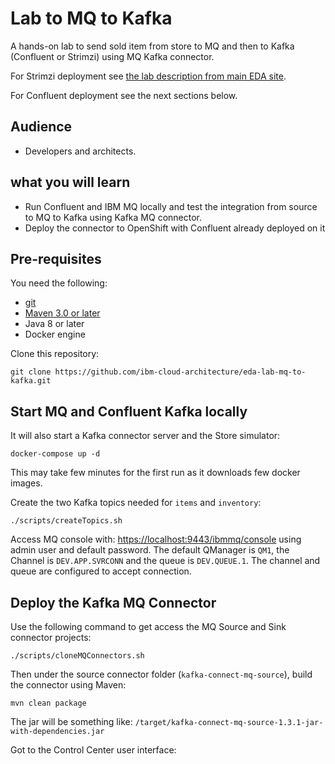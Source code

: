 # Lab to MQ to Kafka 

A hands-on lab to send sold item from store to MQ and then to Kafka (Confluent or Strimzi) using MQ Kafka connector.

For Strimzi deployment see [the lab description from main EDA site](https://ibm-cloud-architecture.github.io/refarch-eda/use-cases/connect-mq/).

For Confluent deployment see the next sections below.

## Audience

* Developers and architects.

## what you will learn

* Run Confluent and IBM MQ locally and test the integration from source to MQ to Kafka using Kafka MQ connector.
* Deploy the connector to OpenShift with Confluent already deployed on it

## Pre-requisites

You need the following:

* [git](https://git-scm.com/)
* [Maven 3.0 or later](https://maven.apache.org)
* Java 8 or later
* Docker engine

Clone this repository:

```shell
git clone https://github.com/ibm-cloud-architecture/eda-lab-mq-to-kafka.git
```

## Start MQ and Confluent Kafka locally

It will also start a Kafka connector server and the Store simulator:

```shell
docker-compose up -d
```

This may take few minutes for the first run as it downloads few docker images.

Create the two Kafka topics needed for `items` and `inventory`:

```shell
./scripts/createTopics.sh
```

Access MQ console with: [https://localhost:9443/ibmmq/console](https://localhost:9443/ibmmq/console/) using admin user and default password.
The default QManager is `QM1`, the Channel is `DEV.APP.SVRCONN` and the queue is `DEV.QUEUE.1`. The channel and queue are configured to accept connection.

## Deploy the Kafka MQ Connector

Use the following command to get access the MQ Source and Sink connector projects:

```shell
./scripts/cloneMQConnectors.sh
```

Then under the source connector folder (`kafka-connect-mq-source`), build the connector using Maven:

```shell
mvn clean package
```

The jar will be something like: `/target/kafka-connect-mq-source-1.3.1-jar-with-dependencies.jar`


Got to the Control Center user interface: [](http://localhost:9021)